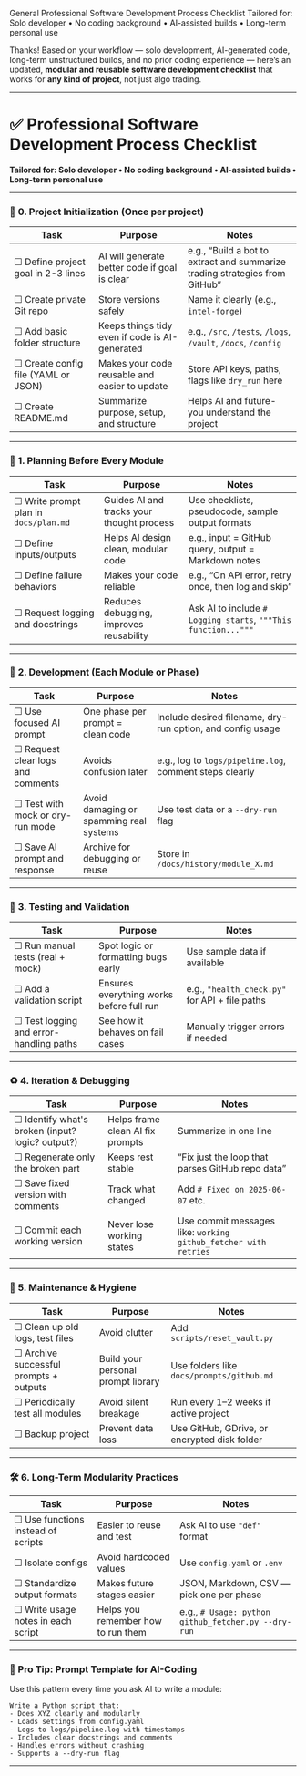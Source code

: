 General Professional Software Development Process Checklist
Tailored for: Solo developer • No coding background • AI-assisted builds • Long-term personal use

Thanks! Based on your workflow — solo development, AI-generated code, long-term unstructured builds, and no prior coding experience — here’s an updated, **modular and reusable software development checklist** that works for **any kind of project**, not just algo trading.

---

# ✅ **Professional Software Development Process Checklist**

**Tailored for: Solo developer • No coding background • AI-assisted builds • Long-term personal use**

---

### 🧱 **0. Project Initialization (Once per project)**

| Task                                | Purpose                                        | Notes                                                                       |
| ----------------------------------- | ---------------------------------------------- | --------------------------------------------------------------------------- |
| ☐ Define project goal in 2-3 lines  | AI will generate better code if goal is clear  | e.g., “Build a bot to extract and summarize trading strategies from GitHub” |
| ☐ Create private Git repo           | Store versions safely                          | Name it clearly (e.g., `intel-forge`)                                       |
| ☐ Add basic folder structure        | Keeps things tidy even if code is AI-generated | e.g., `/src`, `/tests`, `/logs`, `/vault`, `/docs`, `/config`               |
| ☐ Create config file (YAML or JSON) | Makes your code reusable and easier to update  | Store API keys, paths, flags like `dry_run` here                            |
| ☐ Create README.md                  | Summarize purpose, setup, and structure        | Helps AI and future-you understand the project                              |

---

### 🧠 **1. Planning Before Every Module**

| Task                                  | Purpose                                   | Notes                                                          |
| ------------------------------------- | ----------------------------------------- | -------------------------------------------------------------- |
| ☐ Write prompt plan in `docs/plan.md` | Guides AI and tracks your thought process | Use checklists, pseudocode, sample output formats              |
| ☐ Define inputs/outputs               | Helps AI design clean, modular code       | e.g., input = GitHub query, output = Markdown notes            |
| ☐ Define failure behaviors            | Makes your code reliable                  | e.g., “On API error, retry once, then log and skip”            |
| ☐ Request logging and docstrings      | Reduces debugging, improves reusability   | Ask AI to include `# Logging starts`, `"""This function..."""` |

---

### 🧪 **2. Development (Each Module or Phase)**

| Task                              | Purpose                                 | Notes                                                      |
| --------------------------------- | --------------------------------------- | ---------------------------------------------------------- |
| ☐ Use focused AI prompt           | One phase per prompt = clean code       | Include desired filename, dry-run option, and config usage |
| ☐ Request clear logs and comments | Avoids confusion later                  | e.g., log to `logs/pipeline.log`, comment steps clearly    |
| ☐ Test with mock or dry-run mode  | Avoid damaging or spamming real systems | Use test data or a `--dry-run` flag                        |
| ☐ Save AI prompt and response     | Archive for debugging or reuse          | Store in `/docs/history/module_X.md`                       |

---

### 🧪 **3. Testing and Validation**

| Task                                    | Purpose                                  | Notes                                          |
| --------------------------------------- | ---------------------------------------- | ---------------------------------------------- |
| ☐ Run manual tests (real + mock)        | Spot logic or formatting bugs early      | Use sample data if available                   |
| ☐ Add a validation script               | Ensures everything works before full run | e.g., `"health_check.py"` for API + file paths |
| ☐ Test logging and error-handling paths | See how it behaves on fail cases         | Manually trigger errors if needed              |

---

### ♻️ **4. Iteration & Debugging**

| Task                                             | Purpose                          | Notes                                                           |
| ------------------------------------------------ | -------------------------------- | --------------------------------------------------------------- |
| ☐ Identify what's broken (input? logic? output?) | Helps frame clean AI fix prompts | Summarize in one line                                           |
| ☐ Regenerate only the broken part                | Keeps rest stable                | “Fix just the loop that parses GitHub repo data”                |
| ☐ Save fixed version with comments               | Track what changed               | Add `# Fixed on 2025-06-07` etc.                                |
| ☐ Commit each working version                    | Never lose working states        | Use commit messages like: `working github_fetcher with retries` |

---

### 🧹 **5. Maintenance & Hygiene**

| Task                                   | Purpose                            | Notes                                        |
| -------------------------------------- | ---------------------------------- | -------------------------------------------- |
| ☐ Clean up old logs, test files        | Avoid clutter                      | Add `scripts/reset_vault.py`                 |
| ☐ Archive successful prompts + outputs | Build your personal prompt library | Use folders like `docs/prompts/github.md`    |
| ☐ Periodically test all modules        | Avoid silent breakage              | Run every 1–2 weeks if active project        |
| ☐ Backup project                       | Prevent data loss                  | Use GitHub, GDrive, or encrypted disk folder |

---

### 🛠️ **6. Long-Term Modularity Practices**

| Task                               | Purpose                            | Notes                                               |
| ---------------------------------- | ---------------------------------- | --------------------------------------------------- |
| ☐ Use functions instead of scripts | Easier to reuse and test           | Ask AI to use `"def"` format                        |
| ☐ Isolate configs                  | Avoid hardcoded values             | Use `config.yaml` or `.env`                         |
| ☐ Standardize output formats       | Makes future stages easier         | JSON, Markdown, CSV — pick one per phase            |
| ☐ Write usage notes in each script | Helps you remember how to run them | e.g., `# Usage: python github_fetcher.py --dry-run` |

---

### 🧠 Pro Tip: Prompt Template for AI-Coding

Use this pattern every time you ask AI to write a module:

```text
Write a Python script that:
- Does XYZ clearly and modularly
- Loads settings from config.yaml
- Logs to logs/pipeline.log with timestamps
- Includes clear docstrings and comments
- Handles errors without crashing
- Supports a --dry-run flag
```

---

